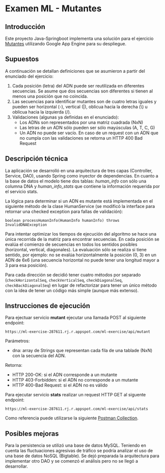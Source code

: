 # Examen ML - Mutantes

## Introducción
Este proyecto Java-Springboot implementa una solución para el ejercicio [Mutantes](https://github.com/dmatsudo/ml-exercise/blob/master/src/main/resources/doc/Examen%20Mercadolibre%20%20-%20Mutantes.pdf) utilizando Google App Engine para su despliegue.

## Supuestos
A continuación se detallan definiciones que se asumieron a partir del enunciado del ejercicio:
1. Cada posición (letra) del ADN puede ser reutilizada en diferentes secuencias. Se asume que dos secuencias son diferentes si tienen al menos una posición que no coincida.
2. Las secuencias para identificar mutantes son de cuatro letras iguales y pueden ser horizontal (-), vertical (|), oblicua hacia la derecha (\\) u oblicua hacia la izquierda (/).
3. Validaciones (algunas ya definidas en el enunciado):
   - Los ADNs son representados por una matriz cuadrada (NxN)
   - Las letras de un ADN sólo pueden ser sólo mayúsculas (A, T, C, G)
   - Un ADN no puede ser vacío.
   En caso de un request con un ADN que no cumpla con las validaciones se retorna un HTTP 400 Bad Request

## Descripción técnica
La aplicación se desarrolló en una arquitectura de tres capas (Controller, Service, DAO), usando Spring como inyector de dependencias.
En cuanto a la base de datos el modelo tiene dos tablas: *human_info* con sólo una columna DNA y *human_info_stats* que contiene la información requerida por el servicio stats.

La lógica para determinar si un ADN es mutante está implementada en el siguiente método de la clase HumanService (se modificó la interface para retornar una checked exception para fallas de validación):
```
boolean processHumanInfo(HumanInfo humanInfo) throws InvalidDNAException
```
Para intentar optimizar los tiempos de ejecución del algoritmo se hace una única recorrida de la matriz para encontrar secuencias. 
En cada posición se evalúa el comienzo de secuencias en todos los sentidos posibles (horizontal, vertical, diagonales). La evaluación sólo se realiza si tiene sentido, por ejemplo: no se evalúa horizontalmente la posición (0, 3) en un ADN de 6x6 (una secuencia horizontal no puede tener una longitud mayor a 3 para esa posición).

Para cada dirección se decidió tener cuatro métodos por separado (`checkHorizontalSeq`, `checkVerticalSeq`, `checkDiagonalSeq`, `checkBackDiagonalSeq`) en lugar de refactorizar para tener un único método con la idea de tener un código más simple (aunque más extenso).

## Instrucciones de ejecución
Para ejectuar servicio **mutant** ejecutar una llamada POST al siguiente endpoint:
```
https://ml-exercise-287611.rj.r.appspot.com/ml-exercise/api/mutant
```
Parámetros:
- dna: array de Strings que representan cada fila de una tablade (NxN) con la secuencia del ADN.

Retorna:
- HTTP 200-OK: si el ADN corresponde a un mutante
- HTTP 403-Forbidden: si el ADN no corresponde a un mutante
- HTTP 400-Bad Request: si el ADN no es válido

Para ejecutar servicio **stats** realizar un request HTTP GET al siguente endpoint:
```
https://ml-exercise-287611.rj.r.appspot.com/ml-exercise/api/stats
```
Como referencia puede utilizarse la siguiente [Postman Collection](https://github.com/dmatsudo/ml-exercise/blob/master/src/main/resources/doc/ml-exercise%20AppEngine.postman_collection.json).

## Posibles mejoras
Para la persistencia se utilizó una base de datos MySQL. Teniendo en cuenta las fluctuaciones agresivas de tráfico se podría analizar el uso de una base de datos NoSQL (Bigtable). Se dejó preparada la arquitectura para implementar otro DAO y se comenzó el análisis pero no se llegó a desarrollar.
